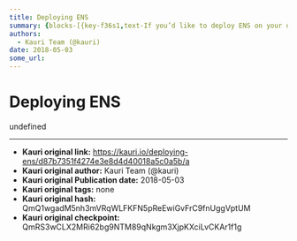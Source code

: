 ```yaml
---
title: Deploying ENS
summary: {blocks-[{key-f36s1,text-If you’d like to deploy ENS on your own network, or deploy your own copy of ENS on a public network, this guide shows you how. If you want to use an existing ENS deployment, read Interacting with the ENS registry instead. If you want to register a name on the Ropsten (testnet) ENS deployment, read Registering a name with the FIFS registrar or Registering a name with the auction registrar.,type-unstyled,depth-0,inlineStyleRanges-,entityRanges-[{offset-179,length-33,key-0}
authors:
  - Kauri Team (@kauri)
date: 2018-05-03
some_url: 
---
```


# Deploying ENS


undefined


---

- **Kauri original link:** https://kauri.io/deploying-ens/d87b7351f4274e3e8d4d40018a5c0a5b/a
- **Kauri original author:** Kauri Team (@kauri)
- **Kauri original Publication date:** 2018-05-03
- **Kauri original tags:** none
- **Kauri original hash:** QmQ1wgadM5nh3mVRqWLFKFN5pReEwiGvFrC9fnUggVptUM
- **Kauri original checkpoint:** QmRS3wCLX2MRi62bg9NTM89qNkgm3XjpKXciLvCKAr1f1g



